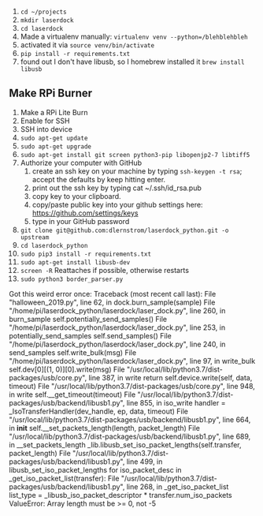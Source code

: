 1. `cd ~/projects`
2. `mkdir laserdock`
3. `cd laserdock`
4. Made a virtualenv manually: `virtualenv venv --python=/blehblehbleh`
5. activated it via `source venv/bin/activate`
6. `pip install -r requirements.txt`
7. found out I don't have libusb, so I homebrew installed it `brew install libusb`


## Make RPi Burner
1. Make a RPi Lite Burn
2. Enable for SSH
3. SSH into device
4. `sudo apt-get update`
5. `sudo apt-get upgrade`
6. `sudo apt-get install git screen python3-pip libopenjp2-7 libtiff5`
7. Authorize your computer with GitHub
    1. create an ssh key on your machine by typing `ssh-keygen -t rsa`; accept the defaults by keep hitting enter.
    2. print out the ssh key by typing cat ~/.ssh/id_rsa.pub
    3. copy key to your clipboard.
    4. copy/paste public key into your github settings here: https://github.com/settings/keys
    5. type in your GitHub password
7. `git clone git@github.com:dlernstrom/laserdock_python.git -o upstream`
8. `cd laserdock_python`
9. `sudo pip3 install -r requirements.txt`
10. `sudo apt-get install libusb-dev`
11. `screen -R`  Reattaches if possible, otherwise restarts
12. `sudo python3 border_parser.py`


Got this weird error once:
Traceback (most recent call last):
  File "halloween_2019.py", line 62, in <module>
    dock.burn_sample(sample)
  File "/home/pi/laserdock_python/laserdock/laser_dock.py", line 260, in burn_sample
    self.potentially_send_samples()
  File "/home/pi/laserdock_python/laserdock/laser_dock.py", line 253, in potentially_send_samples
    self.send_samples()
  File "/home/pi/laserdock_python/laserdock/laser_dock.py", line 240, in send_samples
    self.write_bulk(msg)
  File "/home/pi/laserdock_python/laserdock/laser_dock.py", line 97, in write_bulk
    self.dev[0][(1, 0)][0].write(msg)
  File "/usr/local/lib/python3.7/dist-packages/usb/core.py", line 387, in write
    return self.device.write(self, data, timeout)
  File "/usr/local/lib/python3.7/dist-packages/usb/core.py", line 948, in write
    self.__get_timeout(timeout)
  File "/usr/local/lib/python3.7/dist-packages/usb/backend/libusb1.py", line 855, in iso_write
    handler = _IsoTransferHandler(dev_handle, ep, data, timeout)
  File "/usr/local/lib/python3.7/dist-packages/usb/backend/libusb1.py", line 664, in __init__
    self.__set_packets_length(length, packet_length)
  File "/usr/local/lib/python3.7/dist-packages/usb/backend/libusb1.py", line 689, in __set_packets_length
    _lib.libusb_set_iso_packet_lengths(self.transfer, packet_length)
  File "/usr/local/lib/python3.7/dist-packages/usb/backend/libusb1.py", line 499, in libusb_set_iso_packet_lengths
    for iso_packet_desc in _get_iso_packet_list(transfer):
  File "/usr/local/lib/python3.7/dist-packages/usb/backend/libusb1.py", line 268, in _get_iso_packet_list
    list_type = _libusb_iso_packet_descriptor * transfer.num_iso_packets
ValueError: Array length must be >= 0, not -5
